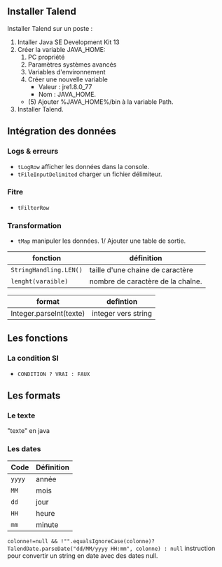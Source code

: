 ## Installer Talend

Installer Talend sur un poste :
1. Intaller Java SE Development Kit 13
2. Créer la variable JAVA_HOME:
	1. PC propriété 
	2. Paramètres systèmes avancés
	3. Variables d'environnement
	4. Créer une nouvelle variable 
		* Valeur  : jre1.8.0_77
		* Nom 	  : JAVA_HOME.
	* (5) Ajouter %JAVA_HOME%/bin à la variable Path.
3. Installer Talend.

## Intégration des données

### Logs & erreurs

* `tLogRow` afficher les données dans la console.
* `tFileInputDelimited` charger un fichier délimiteur.

### Fitre

* `tFilterRow`

### Transformation

* `tMap` manipuler les données.
1/ Ajouter une table de sortie.

| fonction | définition |
|---|---| 
| `StringHandling.LEN()` | taille d'une chaine de caractère |
| `lenght(varaible)` | nombre de caractère de la chaîne. |


| format | defintion |
|---|---|
Integer.parseInt(texte) | integer vers string |

## Les fonctions

### La condition SI

* `CONDITION ? VRAI : FAUX`

## Les formats

### Le texte

"texte" en java

### Les dates

| Code | Définition |
|---|---|
| `yyyy` | année |
| `MM` | mois
| `dd` | jour
| `HH` | heure
| `mm` | minute |

`colonne!=null && !"".equalsIgnoreCase(colonne)? TalendDate.parseDate("dd/MM/yyyy HH:mm", colonne) : null` instruction pour convertir un string en date avec des dates null.


